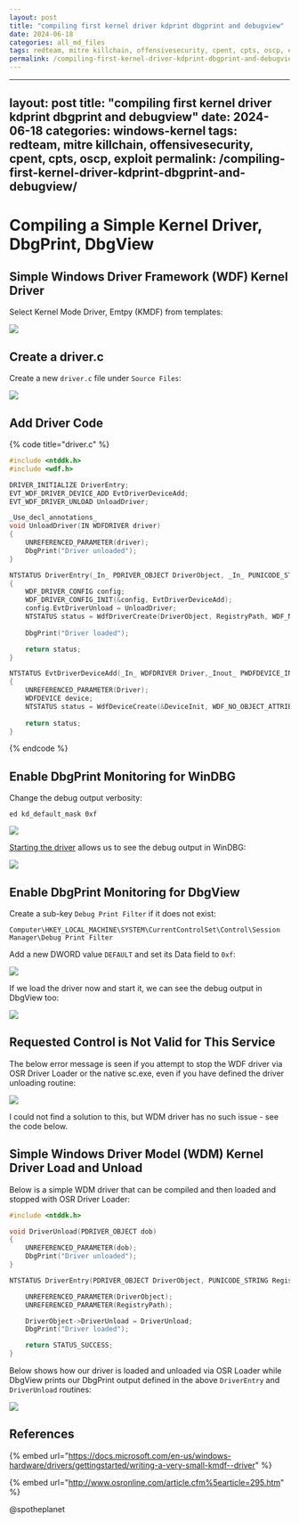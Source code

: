 ```yaml
---
layout: post
title: "compiling first kernel driver kdprint dbgprint and debugview"
date: 2024-06-18
categories: all_md_files
tags: redteam, mitre killchain, offensivesecurity, cpent, cpts, oscp, exploit
permalink: /compiling-first-kernel-driver-kdprint-dbgprint-and-debugview/
---
```


---
layout: post
title: "compiling first kernel driver kdprint dbgprint and debugview"
date: 2024-06-18
categories: windows-kernel
tags: redteam, mitre killchain, offensivesecurity, cpent, cpts, oscp, exploit
permalink: /compiling-first-kernel-driver-kdprint-dbgprint-and-debugview/
---

# Compiling a Simple Kernel Driver, DbgPrint, DbgView

## Simple Windows Driver Framework \(WDF\) Kernel Driver

Select Kernel Mode Driver, Emtpy \(KMDF\) from templates:

![](../../.gitbook/assets/image%20%28510%29.png)

## Create a driver.c

Create a new `driver.c` file under `Source Files`:

![](../../.gitbook/assets/image%20%2881%29.png)

## Add Driver Code

{% code title="driver.c" %}
```c
#include <ntddk.h>
#include <wdf.h>

DRIVER_INITIALIZE DriverEntry;
EVT_WDF_DRIVER_DEVICE_ADD EvtDriverDeviceAdd;
EVT_WDF_DRIVER_UNLOAD UnloadDriver;

_Use_decl_annotations_
void UnloadDriver(IN WDFDRIVER driver)
{
    UNREFERENCED_PARAMETER(driver);
    DbgPrint("Driver unloaded");
}

NTSTATUS DriverEntry(_In_ PDRIVER_OBJECT DriverObject, _In_ PUNICODE_STRING RegistryPath)
{
    WDF_DRIVER_CONFIG config;
    WDF_DRIVER_CONFIG_INIT(&config, EvtDriverDeviceAdd);
    config.EvtDriverUnload = UnloadDriver;
    NTSTATUS status = WdfDriverCreate(DriverObject, RegistryPath, WDF_NO_OBJECT_ATTRIBUTES, &config, WDF_NO_HANDLE);
    
    DbgPrint("Driver loaded");

    return status;
}

NTSTATUS EvtDriverDeviceAdd(_In_ WDFDRIVER Driver,_Inout_ PWDFDEVICE_INIT DeviceInit)
{
    UNREFERENCED_PARAMETER(Driver);
    WDFDEVICE device;
    NTSTATUS status = WdfDeviceCreate(&DeviceInit, WDF_NO_OBJECT_ATTRIBUTES, &device);
    
    return status;
}
```
{% endcode %}

## Enable DbgPrint Monitoring for WinDBG

Change the debug output verbosity:

```text
ed kd_default_mask 0xf
```

![](../../.gitbook/assets/image%20%2858%29.png)

[Starting the driver](loading-a-windows-kernel-driver-to-windows-10.md) allows us to see the debug output in WinDBG:

![](../../.gitbook/assets/image%20%28447%29.png)

## Enable DbgPrint Monitoring for DbgView

Create a sub-key `Debug Print Filter` if it does not exist:

```text
Computer\HKEY_LOCAL_MACHINE\SYSTEM\CurrentControlSet\Control\Session Manager\Debug Print Filter
```

Add a new DWORD value `DEFAULT` and set its Data field to `0xf`:

![](../../.gitbook/assets/image%20%28414%29.png)

If we load the driver now and start it, we can see the debug output in DbgView too:

![](../../.gitbook/assets/image%20%28176%29.png)

## Requested Control is Not Valid for This Service

The below error message is seen if you attempt to stop the WDF driver via OSR Driver Loader or the native sc.exe, even if you have defined the driver unloading routine:

![](../../.gitbook/assets/image%20%28137%29.png)

I could not find a solution to this, but WDM driver has no such issue - see the code below.

## Simple Windows Driver Model \(WDM\) Kernel Driver Load and Unload

Below is a simple WDM driver that can be compiled and then loaded and stopped with OSR Driver Loader:

```c
#include <ntddk.h>

void DriverUnload(PDRIVER_OBJECT dob)
{
	UNREFERENCED_PARAMETER(dob);
	DbgPrint("Driver unloaded");
}

NTSTATUS DriverEntry(PDRIVER_OBJECT DriverObject, PUNICODE_STRING RegistryPath) {

	UNREFERENCED_PARAMETER(DriverObject);
	UNREFERENCED_PARAMETER(RegistryPath);

	DriverObject->DriverUnload = DriverUnload;
	DbgPrint("Driver loaded");

	return STATUS_SUCCESS;
}
```

Below shows how our driver is loaded and unloaded via OSR Loader while DbgView prints our DbgPrint output defined in the above `DriverEntry` and `DriverUnload` routines:

![](../../.gitbook/assets/image%20%28504%29.png)

## References

{% embed url="https://docs.microsoft.com/en-us/windows-hardware/drivers/gettingstarted/writing-a-very-small-kmdf--driver" %}

{% embed url="http://www.osronline.com/article.cfm%5earticle=295.htm" %}

@spotheplanet

